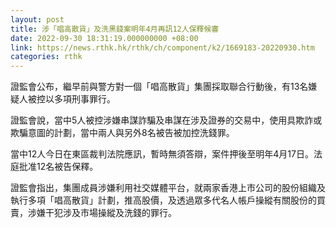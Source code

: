 ```yaml
---
layout: post
title: 涉「唱高散貨」及洗黑錢案明年4月再訊12人保釋候審
date: 2022-09-30 18:31:19.000000000 +08:00
link: https://news.rthk.hk/rthk/ch/component/k2/1669183-20220930.htm
categories: rthk
---
```


證監會公布，繼早前與警方對一個「唱高散貨」集團採取聯合行動後，有13名嫌疑人被控以多項刑事罪行。

證監會說，當中5人被控涉嫌串謀詐騙及串謀在涉及證券的交易中，使用具欺詐或欺騙意圖的計劃，當中兩人與另外8名被告被加控洗錢罪。

當中12人今日在東區裁判法院應訊，暫時無須答辯，案件押後至明年4月17日。法庭批准12名被告保釋。

證監會指出，集團成員涉嫌利用社交媒體平台，就兩家香港上市公司的股份組織及執行多項「唱高散貨」計劃，推高股價，及透過眾多代名人帳戶操縱有關股份的買賣，涉嫌干犯涉及市場操縱及洗錢的罪行。
